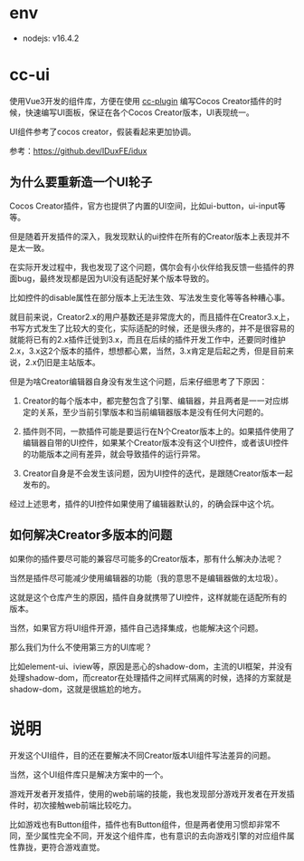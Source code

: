 # env
- nodejs: v16.4.2


# cc-ui
使用Vue3开发的组件库，方便在使用 [cc-plugin](https://github.com/tidys/cc-plugin) 编写Cocos Creator插件的时候，快速编写UI面板，保证在各个Cocos Creator版本，UI表现统一。

UI组件参考了cocos creator，假装看起来更加协调。

参考：https://github.dev/IDuxFE/idux

## 为什么要重新造一个UI轮子
Cocos Creator插件，官方也提供了内置的UI空间，比如ui-button，ui-input等等。

但是随着开发插件的深入，我发现默认的ui控件在所有的Creator版本上表现并不是太一致。

在实际开发过程中，我也发现了这个问题，偶尔会有小伙伴给我反馈一些插件的界面bug，最终发现都是因为UI没有适配好某个版本导致的。

比如控件的disable属性在部分版本上无法生效、写法发生变化等等各种糟心事。

就目前来说，Creator2.x的用户基数还是非常庞大的，而且插件在Creator3.x上，书写方式发生了比较大的变化，实际适配的时候，还是很头疼的，并不是很容易的就能将已有的2.x插件迁徙到3.x，而且在后续的插件开发工作中，还要同时维护2.x，3.x这2个版本的插件，想想都心累，当然，3.x肯定是后起之秀，但是目前来说，2.x仍旧是主站版本。

但是为啥Creator编辑器自身没有发生这个问题，后来仔细思考了下原因：
1. Creator的每个版本中，都完整包含了引擎、编辑器，并且两者是一一对应绑定的关系，至少当前引擎版本和当前编辑器版本是没有任何大问题的。

2. 插件则不同，一款插件可能是要运行在N个Creator版本上的。如果插件使用了编辑器自带的UI控件，如果某个Creator版本没有这个UI控件，或者该UI控件的功能版本之间有差异，就会导致插件的运行异常。

3. Creator自身是不会发生该问题，因为UI控件的迭代，是跟随Creator版本一起发布的。

经过上述思考，插件的UI控件如果使用了编辑器默认的，的确会踩中这个坑。
## 如何解决Creator多版本的问题
如果你的插件要尽可能的兼容尽可能多的Creator版本，那有什么解决办法呢？

当然是插件尽可能减少使用编辑器的功能（我的意思不是编辑器做的太垃圾）。

这就是这个仓库产生的原因，插件自身就携带了UI控件，这样就能在适配所有的版本。

当然，如果官方将UI组件开源，插件自己选择集成，也能解决这个问题。

那么我们为什么不使用第三方的UI库呢？

比如element-ui、iview等，原因是恶心的shadow-dom，主流的UI框架，并没有处理shadow-dom，而creator在处理插件之间样式隔离的时候，选择的方案就是shadow-dom，这就是很尴尬的地方。

# 说明
开发这个UI组件，目的还在要解决不同Creator版本UI组件写法差异的问题。

当然，这个UI组件库只是解决方案中的一个。

游戏开发者开发插件，使用的web前端的技能，我也发现部分游戏开发者在开发插件时，初次接触web前端比较吃力。

比如游戏也有Button组件，插件也有Button组件，但是两者使用习惯却非常不同，至少属性完全不同，开发这个组件库，也有意识的去向游戏引擎的对应组件属性靠拢，更符合游戏直觉。
